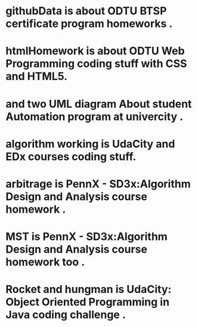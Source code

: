 # githubData is about ODTU BTSP certificate program homeworks . 
# htmlHomework is about ODTU Web Programming coding stuff with CSS and HTML5.
# and two UML diagram About student Automation program at univercity .
# algorithm working is UdaCity and EDx courses coding stuff.
# arbitrage is PennX - SD3x:Algorithm Design and Analysis course homework . 
# MST is PennX - SD3x:Algorithm Design and Analysis course homework too . 
# Rocket and hungman is UdaCity: Object Oriented Programming in Java coding challenge . 
